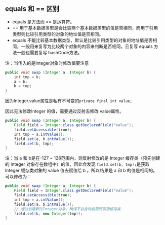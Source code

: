 ## equals 和 == 区别

* equals 是方法而 == 是运算符。
* == 用于基本数据类型是会比较两个基本数据类型的值是否相同，而用于引用类型则比较引用类型的对象的地址值是否相同。
* equals 不能比较基本数据类型，默认是比较引用类型的对象的地址值是否相同，一般用来复写为比较两个对象的内容来判断是否相同，且复写 equals 方法一般也需要复写 hashCode方法。



注：当传入的是Integer对象时修改值要注意

```java
public void swap (Integer a, Integer b) {
    int tmp = b;
    a = b;
    b = tmp;
}
```

因为Integer.value属性是私有不可变的`private final int value;`

因此无法修改Integer 的值，需要通过反射去修改 value属性。

```java
public void swap (Integer a, Integer b) {
    Field field = Integer.class.getDeclaredField("value");
    field.setAccessible(true);
    int tmp = a.intValue();
    field.set(a, b.intValue());
    field.set(b, tmp);
}
```



注：当 a 和 b是在-127 ~ 128范围内，则反射修改的是 Integer 缓存类（预先创建的 Integer 对象存在数组中）的值，因此会发现 `field.set(b, tmp);`是获取 Integer 缓存类对象的 value 值去赋值给 b 。所以结果是 a 和 b 的值是相同的。可以修改为：

```java
public void swap (Integer a, Integer b) {
    Field field = Integer.class.getDeclaredField("value");
    field.setAccessible(true);
    int tmp = a.intValue(); 
    field.set(a, b.intValue());
    // 通过创建新的Integer对象，确保不会自动装箱而调用缓存类
    field.set(b, new Integer(tmp));
}
```

